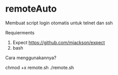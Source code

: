 # remoteAuto
Membuat script login otomatis untuk telnet dan ssh

Requierments
1. Expect
https://github.com/mjackson/expect
2. bash

Cara menggunakannya?

chmod +x remote.sh
./remote.sh
